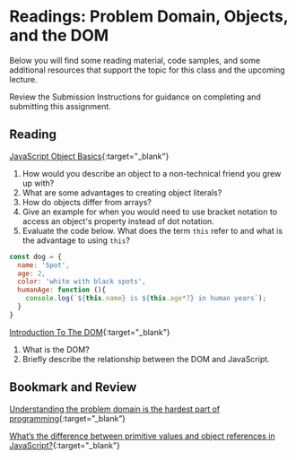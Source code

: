 # Readings: Problem Domain, Objects, and the DOM

Below you will find some reading material, code samples, and some additional resources that support the topic for this class and the upcoming lecture.

Review the Submission Instructions for guidance on completing and submitting this assignment.

## Reading

[JavaScript Object Basics](https://developer.mozilla.org/en-US/docs/Learn/JavaScript/Objects/Basics){:target="_blank"}

1. How would you describe an object to a non-technical friend you grew up with?
1. What are some advantages to creating object literals?
1. How do objects differ from arrays?
1. Give an example for when you would need to use bracket notation to access an object's property instead of dot notation.
1. Evaluate the code below. What does the term `this` refer to and what is the advantage to using `this`?

```js
const dog = {
  name: 'Spot',
  age: 2,
  color: 'white with black spots',
  humanAge: function (){
    console.log(`${this.name} is ${this.age*7} in human years`);
  }
}
```

[Introduction To The DOM](https://developer.mozilla.org/en-US/docs/Web/API/Document_Object_Model/Introduction){:target="_blank"}

1. What is the DOM?
1. Briefly describe the relationship between the DOM and JavaScript.

## Bookmark and Review

[Understanding the problem domain is the hardest part of programming](http://simpleprogrammer.com/2013/07/15/understanding-the-problem-domain-is-the-hardest-part-of-programming){:target=”_blank”}

[What’s the difference between primitive values and object references in JavaScript?](https://betterprogramming.pub/intermediate-javascript-whats-the-difference-between-primitive-values-and-object-references-e863d70677b){:target="_blank"}

<!--
## Additional Resources

### Videos
 -->
